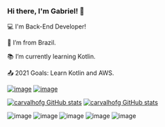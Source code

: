 ### Hi there, I'm Gabriel! 👋

:computer: I'm Back-End Developer!

:house_with_garden: I’m from Brazil.

:books: I’m currently learning Kotlin.

:outbox_tray: 2021 Goals: Learn Kotlin and AWS.

[![image](https://img.shields.io/badge/GitLab-330F63?style=for-the-badge&logo=gitlab&logoColor=white)](https://gitlab.com/carvalhofg)
[![image](https://img.shields.io/badge/LinkedIn-0077B5?style=for-the-badge&logo=linkedin&logoColor=white)](https://www.linkedin.com/in/gabriel-freitas-de-carvalho-8b7519183/)

[![carvalhofg GitHub stats](https://github-readme-stats.vercel.app/api?username=carvalhofg&show_icons=true&hide=contribs,prs&cache_seconds=86400&theme=dracula)](https://github.com/carvalhofg/github-readme-stats)
[![carvalhofg GitHub stats](https://github-readme-stats.vercel.app/api/top-langs/?username=carvalhofg)](https://github.com/carvalhofg/github-readme-stats)


![image](https://img.shields.io/badge/Java-ED8B00?style=for-the-badge&logo=java&logoColor=white)
![image](https://img.shields.io/badge/Kotlin-0095D5?&style=for-the-badge&logo=kotlin&logoColor=white)
![image](https://img.shields.io/badge/PostgreSQL-316192?style=for-the-badge&logo=postgresql&logoColor=white)
![image](https://img.shields.io/badge/Spring-6DB33F?style=for-the-badge&logo=spring&logoColor=white)
![image](https://img.shields.io/badge/Docker-2CA5E0?style=for-the-badge&logo=docker&logoColor=white)
